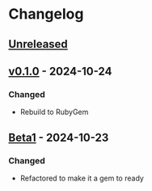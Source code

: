 # Changelog

## [Unreleased]

## [v0.1.0] - 2024-10-24

### Changed
- Rebuild to RubyGem

## [Beta1] - 2024-10-23

### Changed
- Refactored to make it a gem to ready

[unreleased]: https://github.com/olivierlacan/keep-a-changelog/compare/v0.1.0...HEAD
[v0.1.0]: https://github.com/tribusonz-2/ruby-ooura_fft/releases/tag/v0.1.0
[Beta1]: https://github.com/tribusonz-2/ruby-ooura_fft/releases/tag/beta1
